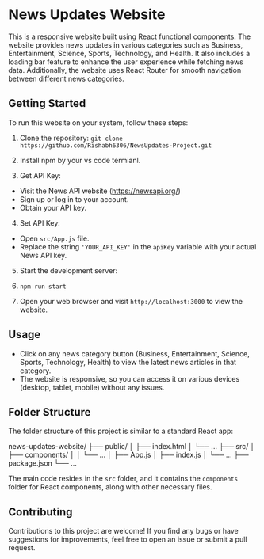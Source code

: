 # News Updates Website

This is a responsive website built using React functional components. The website provides news updates in various categories such as Business, Entertainment, Science, Sports, Technology, and Health. It also includes a loading bar feature to enhance the user experience while fetching news data. Additionally, the website uses React Router for smooth navigation between different news categories.

## Getting Started

To run this website on your system, follow these steps:

1. Clone the repository:
` git clone https://github.com/Rishabh6306/NewsUpdates-Project.git `

2. Install npm  by your vs code termianl.

3. Get API Key:
- Visit the News API website (https://newsapi.org/)
- Sign up or log in to your account.
- Obtain your API key.

4. Set API Key:
- Open `src/App.js` file.
- Replace the string `'YOUR_API_KEY'` in the `apiKey` variable with your actual News API key.

5. Start the development server:
6. ` npm run start `

7. Open your web browser and visit `http://localhost:3000` to view the website.

## Usage

- Click on any news category button (Business, Entertainment, Science, Sports, Technology, Health) to view the latest news articles in that category.
- The website is responsive, so you can access it on various devices (desktop, tablet, mobile) without any issues.

## Folder Structure

The folder structure of this project is similar to a standard React app:

news-updates-website/
├── public/
│   ├── index.html
│   └── ...
├── src/
│   ├── components/
│   │   └── ...
│   ├── App.js
│   ├── index.js
│   └── ...
├── package.json
└── ...


The main code resides in the `src` folder, and it contains the `components` folder for React components, along with other necessary files.

## Contributing

Contributions to this project are welcome! If you find any bugs or have suggestions for improvements, feel free to open an issue or submit a pull request.
